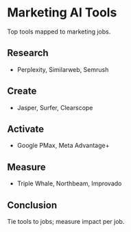 # Marketing AI Tools

Top tools mapped to marketing jobs.

## Research
- Perplexity, Similarweb, Semrush

## Create
- Jasper, Surfer, Clearscope

## Activate
- Google PMax, Meta Advantage+

## Measure
- Triple Whale, Northbeam, Improvado

## Conclusion
Tie tools to jobs; measure impact per job.
